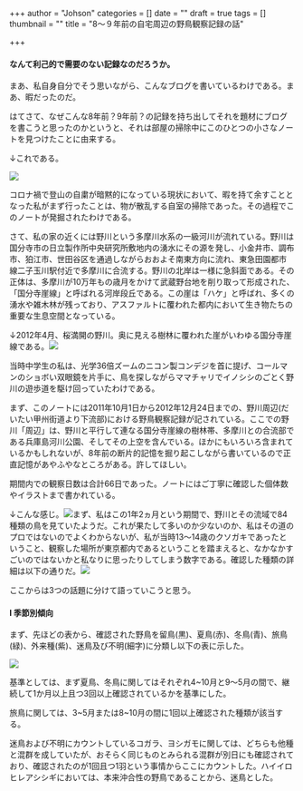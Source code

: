 +++
author = "Johson"
categories = []
date = ""
draft = true
tags = []
thumbnail = ""
title = "8～９年前の自宅周辺の野鳥観察記録の話"

+++
#### なんて利己的で需要のない記録なのだろうか。

まあ、私自身自分でそう思いながら、こんなブログを書いているわけである。まあ、暇だったのだ。

はてさて、なぜこんな8年前？9年前？の記録を持ち出してそれを題材にブログを書こうと思ったのかというと、それは部屋の掃除中にこのひとつの小さなノートを見つけたことに由来する。

↓これである。

![](/img/DSCN1797.JPG)

コロナ禍で登山の自粛が暗黙的になっている現状において、暇を持て余すこととなった私がまず行ったことは、物が散乱する自室の掃除であった。その過程でこのノートが発掘されたわけである。

さて、私の家の近くには野川という多摩川水系の一級河川が流れている。野川は国分寺市の日立製作所中央研究所敷地内の湧水にその源を発し、小金井市、調布市、狛江市、世田谷区を通過しながらおおよそ南東方向に流れ、東急田園都市線二子玉川駅付近で多摩川に合流する。野川の北岸は一様に急斜面である。その正体は、多摩川が10万年もの歳月をかけて武蔵野台地を削り取って形成された、「国分寺崖線」と呼ばれる河岸段丘である。この崖は「ハケ」と呼ばれ、多くの湧水や雑木林が残っており、アスファルトに覆われた都内において生き物たちの重要な生息空間となっている。

↓2012年4月、桜満開の野川。奥に見える樹林に覆われた崖がいわゆる国分寺崖線である。![](/img/kokubunjigaisensakuranogawa201204.jpeg)

当時中学生の私は、光学36倍ズームのニコン製コンデジを首に提げ、コールマンのショボい双眼鏡を片手に、鳥を探しながらママチャリでイノシシのごとく野川の遊歩道を駆け回っていたわけである。

まず、このノートには2011年10月1日から2012年12月24日までの、野川周辺(だいたい甲州街道より下流部)における野鳥観察記録が記されている。ここでの野川「周辺」は、野川と平行して連なる国分寺崖線の樹林帯、多摩川との合流部である兵庫島河川公園、そしてその上空を含んでいる。ほかにもいろいろ含まれているかもしれないが、8年前の断片的記憶を掘り起こしながら書いているので正直記憶があやふやなところがある。許してほしい。

期間内での観察日数は合計66日であった。ノートにはご丁寧に確認した個体数やイラストまで書かれている。

↓こんな感じ。![](/img/DSCN1798.JPG)まず、私はこの1年2ヵ月という期間で、野川とその流域で84種類の鳥を見ていたようだ。これが果たして多いのか少ないのか、私はその道のプロではないのでよくわからないが、私が当時13～14歳のクソガキであったということ、観察した場所が東京都内であるということを踏まえると、なかなかすごいのではないかと私なりに思ったりしてしまう数字である。確認した種類の詳細は以下の通りだ。![](/img/messageImage_1589374177078.jpg)

ここからは3つの話題に分けて語っていこうと思う。

#### Ⅰ 季節別傾向

まず、先ほどの表から、確認された野鳥を留鳥(黒)、夏鳥(赤)、冬鳥(青)、旅鳥(緑)、外来種(紫)、迷鳥及び不明(細字)に分類し以下の表に示した。

![](/img/messageImage_1589385061733.jpg)

基準としては、まず夏鳥、冬鳥に関してはそれぞれ4\~10月と9～5月の間で、継続して1か月以上且つ3回以上確認されているかを基準にした。

旅鳥に関しては、3\~5月または8\~10月の間に1回以上確認された種類が該当する。

迷鳥および不明にカウントしているコガラ、ヨシガモに関しては、どちらも他種と混群を成していたが、おそらく同じものとみられる混群が別日にも確認されており、確認されたのが1回且つ1羽という事情からここにカウントした。ハイイロヒレアシシギにおいては、本来沖合性の野鳥であることから、迷鳥とした。